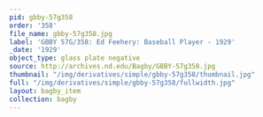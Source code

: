 ```yaml
---
pid: gbby-57g358
order: '358'
file_name: gbby-57g358.jpg
label: 'GBBY 57G/358: Ed Feehery: Baseball Player - 1929'
_date: '1929'
object_type: glass plate negative
source: http://archives.nd.edu/Bagby/GBBY-57g358.jpg
thumbnail: "/img/derivatives/simple/gbby-57g358/thumbnail.jpg"
full: "/img/derivatives/simple/gbby-57g358/fullwidth.jpg"
layout: bagby_item
collection: bagby
---
```

